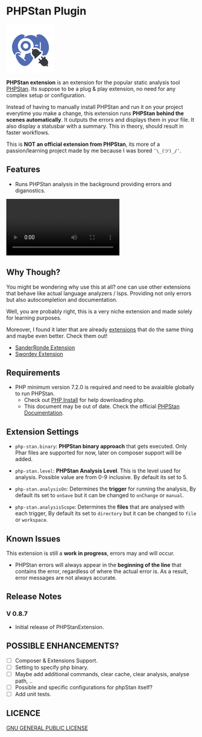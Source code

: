 # PHPStan Plugin
![LOGO](./assets/logo.png)

**PHPStan extension** is an extension for the popular static analysis tool [PHPStan](https://phpstan.org/). Its suppose to be a plug & play extension, no need for any complex setup or configuration.

Instead of having to manually install PHPStan and run it on your project everytime you make a change, this extension runs **PHPStan behind the scenes automatically**. 
It outputs the errors and displays them in your file. It also display a statusbar with a summary. This in theory, should result in faster workflows. 

This is **NOT an official extension from PHPStan**, its more of a passion/learning project made by me because I was bored `¯\_(ツ)_/¯`.

## Features

* Runs PHPStan analysis in the background providing errors and diganostics.

![Demo Video](https://github.com/Abdo-reda/php-stan-vscode-extension/blob/main/resources/images/screenshots.mp4)

## Why Though?

You might be wondering why use this at all? one can use other extensions that behave like actual language analyzers / lsps. Providing not only errors but also autocompletion and documentation. 

Well, you are probably right, this is a very niche extension and made solely for learning purposes.

Moreover, I found it later that are already [extensions](https://marketplace.visualstudio.com/search?term=phpstan&target=VSCode&category=All%20categories&sortBy=Relevance) that do the same thing and maybe even better. Check them out!
- [SanderRonde Extension](https://marketplace.visualstudio.com/items?itemName=SanderRonde.phpstan-vscode)
- [Swordev Extension](https://marketplace.visualstudio.com/items?itemName=swordev.phpstan) 

## Requirements

* PHP minimum version 7.2.0 is required and need to be avaialble globally to run PHPStan. 
    * Check out [PHP Install](https://www.php.net/manual/en/install.php) for help downloading php. 
    * This document may be out of date. Check the official [PHPStan Documentation](https://phpstan.org/user-guide/getting-started).


## Extension Settings

* `php-stan.binary`: **PHPStan binary approach** that gets executed. Only Phar files are supported for now, later on composer support will be added.

* `php-stan.level`: **PHPStan Analysis Level**. This is the level used for analysis. Possible value are from 0-9 inclusive. By default its set to 5.

* `php-stan.analysisOn`: Determines the **trigger** for running the analysis, By default its set to `onSave` but it can be changed to `onChange` or `manual`.

* `php-stan.analysisScope`: Determines the **files** that are analysed with each trigger, By default its set to `directory` but it can be changed to `file` or `workspace`.

## Known Issues

This extension is still a **work in progress**, errors may and will occur.
* PHPStan errors will always appear in the **beginning of the line** that contains the error, regardless of where the actual error is. As a result, error messages are not always accurate.

## Release Notes


### V 0.8.7

* Initial release of PHPStanExtension.

## POSSIBLE ENHANCEMENTS?

- [ ] Composer & Extensions Support.
- [ ] Setting to specify php binary.
- [ ] Maybe add additional commands, clear cache, clear analysis, analyse path, ..
- [ ] Possible and specific configurations for phpStan itself?
- [ ] Add unit tests.

## LICENCE

[GNU GENERAL PUBLIC LICENSE](LICENSE)